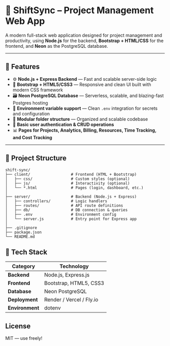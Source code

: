 # 💼 ShiftSync – Project Management Web App

A modern full-stack web application designed for project management and productivity, using **Node.js** for the backend, **Bootstrap + HTML/CSS** for the frontend, and **Neon** as the PostgreSQL database.

---

## 🌟 Features

- ⚙️ **Node.js + Express Backend** — Fast and scalable server-side logic
- 🎨 **Bootstrap + HTML5/CSS3** — Responsive and clean UI built with modern CSS framework
- 🗃️ **Neon PostgreSQL Database** — Serverless, scalable, and blazing-fast Postgres hosting
- 🔐 **Environment variable support** — Clean `.env` integration for secrets and configuration
- 🧱 **Modular folder structure** — Organized and scalable codebase
- 📝 **Basic user authentication & CRUD operations**
- 📊 **Pages for Projects, Analytics, Billing, Resources, Time Tracking, and Cost Tracking**

---

## 📁 Project Structure

```plaintext
shift-sync/
├── client/                  # Frontend (HTML + Bootstrap)
│   ├── css/                 # Custom styles (optional)
│   ├── js/                  # Interactivity (optional)
│   └── *.html               # Pages (login, dashboard, etc.)
│
├── server/                  # Backend (Node.js + Express)
│   ├── controllers/         # Logic handlers
│   ├── routes/              # API route definitions
│   ├── db/                  # DB connection & queries
│   ├── .env                 # Environment config
│   └── server.js            # Entry point for Express app
│
├── .gitignore
├── package.json
└── README.md
```

## 🧪 Tech Stack

| Category         | Technology              |
|------------------|-------------------------|
| **Backend**      | Node.js, Express.js     |
| **Frontend**     | Bootstrap, HTML5, CSS3  |
| **Database**     | Neon PostgreSQL         |
| **Deployment**   | Render / Vercel / Fly.io|
| **Environment**  | dotenv                  |

## License

MIT — use freely!
